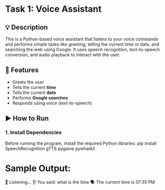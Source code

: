 # Task 1: Voice Assistant

## 💡 Description
This is a Python-based voice assistant that listens to your voice commands and performs simple tasks like greeting, telling the current time or date, and searching the web using Google. It uses speech recognition, text-to-speech conversion, and audio playback to interact with the user.

## 🔧 Features
- Greets the user
- Tells the current **time**
- Tells the current **date**
- Performs **Google searches**
- Responds using voice (text-to-speech)

## ▶️ How to Run

### 1. Install Dependencies
Before running the program, install the required Python libraries:
 pip install SpeechRecognition gTTS pygame pywhatkit

 # Sample Output:
 🎤 Listening...
👂 You said: what is the time
🗣️ The current time is 07:35 PM
